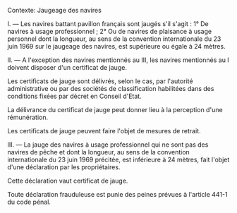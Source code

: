 Contexte: Jaugeage des navires

I. — Les navires battant pavillon français sont jaugés s'il s'agit : 1° De navires à usage professionnel ; 2° Ou de navires de plaisance à usage personnel dont la longueur, au sens de la convention internationale du 23 juin 1969 sur le jaugeage des navires, est supérieure ou égale à 24 mètres.

II. — A l'exception des navires mentionnés au III, les navires mentionnés au I doivent disposer d'un certificat de jauge.

Les certificats de jauge sont délivrés, selon le cas, par l'autorité administrative ou par des sociétés de classification habilitées dans des conditions fixées par décret en Conseil d'Etat.

La délivrance du certificat de jauge peut donner lieu à la perception d'une rémunération.

Les certificats de jauge peuvent faire l'objet de mesures de retrait.

III. — La jauge des navires à usage professionnel qui ne sont pas des navires de pêche et dont la longueur, au sens de la convention internationale du 23 juin 1969 précitée, est inférieure à 24 mètres, fait l'objet d'une déclaration par les propriétaires.

Cette déclaration vaut certificat de jauge.

Toute déclaration frauduleuse est punie des peines prévues à l'article 441-1 du code pénal.
